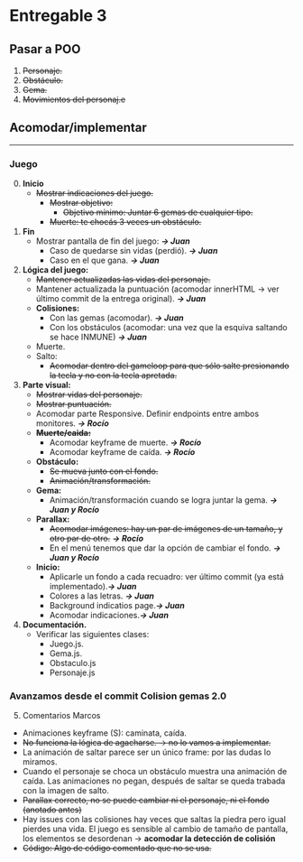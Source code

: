 Entregable 3
===============

## Pasar a POO

1. ~~Personaje.~~
2. ~~Obstáculo.~~
3. ~~Gema.~~
4. ~~Movimientos del personaj.e~~

## Acomodar/implementar
-----------------------------------------------------------------------------
### Juego
0. **Inicio**
    - ~~Mostrar indicaciones del juego.~~
        - ~~Mostrar objetivo:~~
            - ~~Objetivo mínimo: Juntar 6 gemas de cualquier tipo.~~
        - ~~Muerte: te chocás 3 veces un obstáculo.~~   
1. **Fin**
    - Mostrar pantalla de fin del juego: ***-> Juan***
        - Caso de quedarse sin vidas (perdió). ***-> Juan***
        - Caso en el que gana. ***-> Juan***
2. **Lógica del juego:**
    - ~~Mantener actualizadas las vidas del personaje.~~
    - Mantener actualizada la puntuación (acomodar innerHTML -> ver último commit de la entrega original). ***-> Juan***
    - **Colisiones:**
        - Con las gemas (acomodar). ***-> Juan***
        - Con los obstáculos (acomodar: una vez que la esquiva saltando se hace INMUNE) ***-> Juan***
    - Muerte.
    - Salto:
        - ~~Acomodar dentro del gameloop para que sólo salte presionando la tecla y no con la tecla apretada.~~
3. **Parte visual:**
    - ~~Mostrar vidas del personaje.~~
    - ~~Mostrar puntuación.~~
    - Acomodar parte Responsive. Definir endpoints entre ambos monitores. ***-> Rocío***
    - ~~**Muerte/caida:**~~
        - Acomodar keyframe de muerte. ***-> Rocío***
        - Acomodar keyframe de caída. ***-> Rocío***
    - **Obstáculo:**
        - ~~Se mueva junto con el fondo.~~
        - ~~Animación/transformación.~~
    - **Gema:**
        - Animación/transformación cuando se logra juntar la gema. ***-> Juan y Rocío***
    - **Parallax:**
        - ~~Acomodar imágenes: hay un par de imágenes de un tamaño, y otro par de otro.~~ ***-> Rocío***
        - En el menú tenemos que dar la opción de cambiar el fondo. ***-> Juan y Rocío***
    - **Inicio:**
        - Aplicarle un fondo a cada recuadro: ver último commit (ya está implementado).***-> Juan***
        - Colores a las letras. ***-> Juan***
        - Background indicatios page.***-> Juan***
        - Acomodar indicaciones.***-> Juan***
4. **Documentación.**
    - Verificar las siguientes clases:
        - Juego.js.
        - Gema.js.
        - Obstaculo.js
        - Personaje.js

### Avanzamos desde el commit Colision gemas 2.0

5. Comentarios Marcos

- Animaciones keyframe (S): caminata, caída. 
- ~~No funciona la lógica de agacharse. -> no lo vamos a implementar.~~
- La animación de saltar parece ser un único frame: por las dudas lo miramos.
- Cuando el personaje se choca un obstáculo muestra una animación de caída. Las animaciones no pegan, después de saltar se queda trabada con la imagen de salto. 
- ~~Parallax correcto, no se puede cambiar ni el personaje, ni el fondo (anotado antes)~~ 
- Hay issues con las colisiones hay veces que saltas la piedra pero igual pierdes una vida. El juego es sensible al cambio de tamaño de pantalla, los elementos se desordenan -> **acomodar la detección de colisión**
- ~~Código: Algo de código comentado que no se usa.~~

